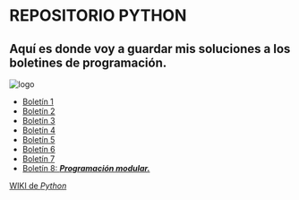 # REPOSITORIO PYTHON

## Aquí es donde voy a guardar mis soluciones a los boletines de programación.

[foto]:https://qubilo.com/media/images/python_kf8vFR4.original.jpg

![logo][foto]

- [Boletín 1]()
- [Boletín 2]()
- [Boletín 3]()
- [Boletín 4]()
- [Boletín 5]()
- [Boletín 6](https://github.com/rgarben/boletines/tree/master/boletinSeis)
- [Boletín 7]()
- [Boletín 8: **_Programación modular._**]()


[WIKI de _Python_](https://es.wikipedia.org/wiki/Python)
